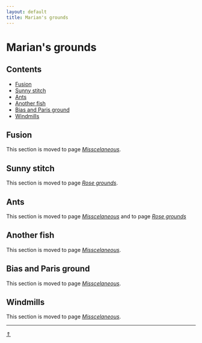 ```yaml
---
layout: default
title: Marian's grounds
---
```


# Marian's grounds

## Contents

* [Fusion](#fusion)
* [Sunny stitch](#sunny-stitch)
* [Ants](#ants)
* [Another fish](#another-fish)
* [Bias and Paris ground](#bias-and-paris-ground)
* [Windmills](#windmills)


## Fusion

This section is moved to page [_Misscelaneous_][p-fusion].    

[p-fusion]: ../docs/misca#fusion

## Sunny stitch

This section is moved to page [_Rose grounds_][p-sunny].   

[p-sunny]: ../docs/roses#sunny-stitch

## Ants

This section is moved to page [_Misscelaneous_][p-3] and to page [_Rose grounds_][p-ants]

[p-ants]: ../docs/roses#ants
[p-3]: ../docs/misca#3-paired-join

## Another fish

This section is moved to page [_Misscelaneous_][p-fish].

[p-fish]: ../docs/misca#another-fish 

## Bias and Paris ground

This section is moved to page [_Misscelaneous_][p-paris].

[p-paris]: ../docs/misca#bias-and-paris-ground

## Windmills

This section is moved to page [_Misscelaneous_][p-wind].

[p-wind]: ../docs/misca#windmills

***
[&uArr;]()
